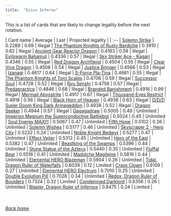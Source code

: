 ```yaml
---
title:  "Disco Inferno"
---
```


This is a list of cards that are likely to change legality before the next rotation.

| Card name | Average | Last | Projected legality |
| :-- |
[Solemn Strike](https://db.ygoprodeck.com/card/?search=Solemn%20Strike) | 0.2289 | 0.69 | Illegal |
[The Phantom Knights of Rusty Bardiche](https://db.ygoprodeck.com/card/?search=The%20Phantom%20Knights%20of%20Rusty%20Bardiche) | 0.3910 | 0.62 | Illegal |
[Ancient Gear Reactor Dragon](https://db.ygoprodeck.com/card/?search=Ancient%20Gear%20Reactor%20Dragon) | 0.4183 | 0.58 | Illegal |
[Evilswarm Bahamut](https://db.ygoprodeck.com/card/?search=Evilswarm%20Bahamut) | 0.4336 | 0.57 | Illegal |
[Sky Striker Ace - Kagari](https://db.ygoprodeck.com/card/?search=Sky%20Striker%20Ace%20-%20Kagari) | 0.4346 | 0.55 | Illegal |
[Red Dragon Archfiend](https://db.ygoprodeck.com/card/?search=Red%20Dragon%20Archfiend) | 0.4504 | 0.55 | Illegal |
[Clear Vice Dragon](https://db.ygoprodeck.com/card/?search=Clear%20Vice%20Dragon) | 0.4508 | 0.54 | Illegal |
[Justice Bringer](https://db.ygoprodeck.com/card/?search=Justice%20Bringer) | 0.4566 | 0.53 | Illegal |
[Izanagi](https://db.ygoprodeck.com/card/?search=Izanagi) | 0.4617 | 0.64 | Illegal |
[S-Force Pla-Tina](https://db.ygoprodeck.com/card/?search=S-Force%20Pla-Tina) | 0.4661 | 0.55 | Illegal |
[The Phantom Knights of Torn Scales](https://db.ygoprodeck.com/card/?search=The%20Phantom%20Knights%20of%20Torn%20Scales) | 0.4706 | 0.59 | Illegal |
[Successor Soul](https://db.ygoprodeck.com/card/?search=Successor%20Soul) | 0.4728 | 0.52 | Illegal |
[Ryu Senshi](https://db.ygoprodeck.com/card/?search=Ryu%20Senshi) | 0.4756 | 0.57 | Illegal |
[Predapractice](https://db.ygoprodeck.com/card/?search=Predapractice) | 0.4846 | 0.68 | Illegal |
[Branded Banishment](https://db.ygoprodeck.com/card/?search=Branded%20Banishment) | 0.4916 | 0.99 | Illegal |
[Mermail Abysstrite](https://db.ygoprodeck.com/card/?search=Mermail%20Abysstrite) | 0.4917 | 0.67 | Illegal |
[Thousand-Eyes Restrict](https://db.ygoprodeck.com/card/?search=Thousand-Eyes%20Restrict) | 0.4918 | 0.56 | Illegal |
[Black Horn of Heaven](https://db.ygoprodeck.com/card/?search=Black%20Horn%20of%20Heaven) | 0.4936 | 0.63 | Illegal |
[D/D/D Super Doom King Dark Armageddon](https://db.ygoprodeck.com/card/?search=D/D/D%20Super%20Doom%20King%20Dark%20Armageddon) | 0.4938 | 0.52 | Illegal |
[Dragon Seeker](https://db.ygoprodeck.com/card/?search=Dragon%20Seeker) | 0.4944 | 0.57 | Illegal |
[Gagagadraw](https://db.ygoprodeck.com/card/?search=Gagagadraw) | 0.5005 | 0.49 | Unlimited |
[Imperion Magnum the Superconductive Battlebot](https://db.ygoprodeck.com/card/?search=Imperion%20Magnum%20the%20Superconductive%20Battlebot) | 0.5024 | 0.45 | Unlimited |
[Soul Energy MAX!!!](https://db.ygoprodeck.com/card/?search=Soul%20Energy%20MAX!!!) | 0.5067 | 0.47 | Unlimited |
[Fifth Hope](https://db.ygoprodeck.com/card/?search=Fifth%20Hope) | 0.5102 | 0.26 | Unlimited |
[Solemn Wishes](https://db.ygoprodeck.com/card/?search=Solemn%20Wishes) | 0.5177 | 0.46 | Unlimited |
[Skyscraper 2 - Hero City](https://db.ygoprodeck.com/card/?search=Skyscraper%202%20-%20Hero%20City) | 0.5232 | 0.24 | Unlimited |
[Noble Knight Bedwyr](https://db.ygoprodeck.com/card/?search=Noble%20Knight%20Bedwyr) | 0.5277 | 0.47 | Unlimited |
[Effect Veiler](https://db.ygoprodeck.com/card/?search=Effect%20Veiler) | 0.5312 | 0.45 | Unlimited |
[Hero of the East](https://db.ygoprodeck.com/card/?search=Hero%20of%20the%20East) | 0.5382 | 0.47 | Unlimited |
[Beastking of the Swamps](https://db.ygoprodeck.com/card/?search=Beastking%20of%20the%20Swamps) | 0.5396 | 0.44 | Unlimited |
[Stone Statue of the Aztecs](https://db.ygoprodeck.com/card/?search=Stone%20Statue%20of%20the%20Aztecs) | 0.5440 | 0.35 | Unlimited |
[Fluffal Bear](https://db.ygoprodeck.com/card/?search=Fluffal%20Bear) | 0.5516 | 0.41 | Unlimited |
[Madolche Magileine](https://db.ygoprodeck.com/card/?search=Madolche%20Magileine) | 0.5816 | 0.44 | Unlimited |
[Elemental HERO Blazeman](https://db.ygoprodeck.com/card/?search=Elemental%20HERO%20Blazeman) | 0.5904 | 0.26 | Unlimited |
[Tidal, Dragon Ruler of Waterfalls](https://db.ygoprodeck.com/card/?search=Tidal,%20Dragon%20Ruler%20of%20Waterfalls) | 0.6039 | 0.12 | Limited |
[Crass Clown](https://db.ygoprodeck.com/card/?search=Crass%20Clown) | 0.6109 | 0.27 | Unlimited |
[Elemental HERO Electrum](https://db.ygoprodeck.com/card/?search=Elemental%20HERO%20Electrum) | 0.7010 | 0.25 | Unlimited |
[Double Evolution Pill](https://db.ygoprodeck.com/card/?search=Double%20Evolution%20Pill) | 0.7028 | 0.34 | Unlimited |
[Redox, Dragon Ruler of Boulders](https://db.ygoprodeck.com/card/?search=Redox,%20Dragon%20Ruler%20of%20Boulders) | 0.7324 | 0.32 | Limited |
[Condemned Darklord](https://db.ygoprodeck.com/card/?search=Condemned%20Darklord) | 0.8356 | 0.26 | Unlimited |
[Blaster, Dragon Ruler of Infernos](https://db.ygoprodeck.com/card/?search=Blaster,%20Dragon%20Ruler%20of%20Infernos) | 0.8475 | 0.24 | Limited |

<br>

###### [Back home](index)